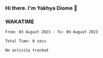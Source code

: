 ### Hi there. I'm Yakhya Diome 👋

### WAKATIME
<!--START_SECTION:waka-->

```txt
From: 03 August 2023 - To: 09 August 2023

Total Time: 0 secs

No activity tracked
```

<!--END_SECTION:waka-->
